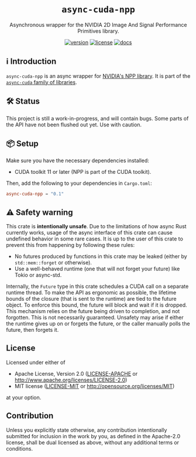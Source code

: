 <h1 align="center">
  <code>async-cuda-npp</code>
</h1>
<p align="center">Asynchronous wrapper for the NVIDIA 2D Image And Signal Performance Primitives library.</p>
<div align="center">

[![version](https://img.shields.io/crates/v/async-cuda-npp)](https://crates.io/crates/async-cuda-npp)
[![license](https://img.shields.io/crates/l/async-cuda-npp)](#license)
[![docs](https://img.shields.io/docsrs/async-cuda-npp)](https://docs.rs/async-cuda-npp)

</div>

## ℹ️ Introduction

`async-cuda-npp` is an async wrapper for [NVIDIA's NPP library](https://developer.nvidia.com/npp).
It is part of the [`async-cuda` family of libraries](./../..).

## 🛠 S️️tatus

This project is still a work-in-progress, and will contain bugs. Some parts of the API have not
been flushed out yet. Use with caution.

## 📦 Setup

Make sure you have the necessary dependencies installed:

* CUDA toolkit 11 or later (NPP is part of the CUDA toolkit).

Then, add the following to your dependencies in `Cargo.toml`:

```toml
async-cuda-npp = "0.1"
```

## ⚠️ Safety warning

This crate is **intentionally unsafe**. Due to the limitations of how async Rust currently works,
usage of the async interface of this crate can cause undefined behavior in some rare cases. It is up
to the user of this crate to prevent this from happening by following these rules:

* No futures produced by functions in this crate may be leaked (either by `std::mem::forget` or
  otherwise).
* Use a well-behaved runtime (one that will not forget your future) like Tokio or async-std.

Internally, the `Future` type in this crate schedules a CUDA call on a separate runtime thread. To
make the API as ergonomic as possible, the lifetime bounds of the closure (that is sent to the
runtime) are tied to the future object. To enforce this bound, the future will block and wait if it
is dropped. This mechanism relies on the future being driven to completion, and not forgotten. This
is not necessarily guaranteed. Unsafety may arise if either the runtime gives up on or forgets the
future, or the caller manually polls the future, then forgets it.

## License

Licensed under either of

 * Apache License, Version 2.0
   ([LICENSE-APACHE](LICENSE-APACHE) or http://www.apache.org/licenses/LICENSE-2.0)
 * MIT license
   ([LICENSE-MIT](LICENSE-MIT) or http://opensource.org/licenses/MIT)

at your option.

## Contribution

Unless you explicitly state otherwise, any contribution intentionally submitted
for inclusion in the work by you, as defined in the Apache-2.0 license, shall be
dual licensed as above, without any additional terms or conditions.